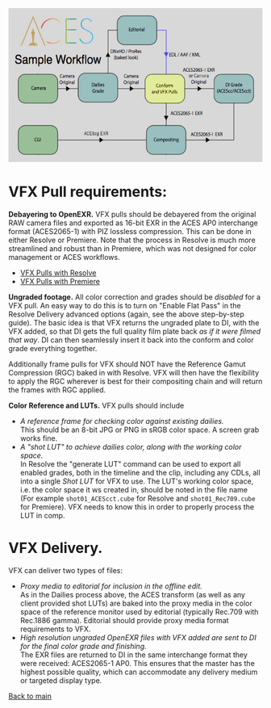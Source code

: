 

<p align="center">
<img src="img/pipeline.jpg">
</p>

# <a name="require"></a>VFX Pull requirements:

**Debayering to OpenEXR.** VFX pulls should be debayered from the original RAW camera files and exported as 16-bit EXR in the ACES AP0 interchange format (ACES2065-1) with PIZ lossless compression. This can be done in either Resolve or Premiere. Note that the process in Resolve is much more streamlined and robust than in Premiere, which was not designed for color management or ACES workflows.

 - [VFX Pulls with Resolve](ResolvePull.md)
 - [VFX Pulls with Premiere](PremierePull.md)

**Ungraded footage.** All color correction and grades should be *disabled* for a VFX pull. An easy way to do this is to turn on "Enable Flat Pass" in the Resolve Delivery advanced options (again, see the above step-by-step guide). The basic idea is that VFX returns the ungraded plate to DI, with the VFX added, so that DI gets the full quality film plate back *as if it were filmed that way*. DI can then seamlessly insert it back into the conform and color grade everything together.

Additionally frame pulls for VFX should NOT have the Reference Gamut Compression (RGC) baked in with Resolve. VFX will then have the flexibility to apply the RGC wherever is best for their compositing chain and will return the frames with RGC applied.

**Color Reference and LUTs.** VFX pulls should include 
  - *A reference frame for checking color against existing dailies.* <br>This should be an 8-bit JPG or PNG in sRGB color space. A screen grab works fine.
  - *A "shot LUT" to achieve dailies color, along with the working color space.* <br>In Resolve the "generate LUT" command can be used to export all enabled grades, both in the timeline and the clip, including any CDLs, all into a single *Shot LUT* for VFX to use. The LUT's working color space, i.e. the color space it ws created in, should be noted in the file name (For example ````shot01_ACEScct.cube```` for Resolve and ````shot01_Rec709.cube```` for Premiere). VFX needs to know this in order to properly process the LUT in comp. 

# <a name="vfx-deliver"></a>VFX Delivery.

VFX can deliver two types of files:
  - *Proxy media to editorial for inclusion in the offline edit.* <br>As in the Dailies process above, the ACES transform (as well as any client provided shot LUTs) are baked into the proxy media in the color space of the reference monitor used by editorial (typically Rec.709 with Rec.1886 gamma). Editorial should provide proxy media format requirements to VFX. 
  - *High resolution ungraded OpenEXR files with VFX added are sent to DI for the final color grade and finishing.* <br>The EXR files are returned to DI in the same interchange format they were received: ACES2065-1 AP0. This ensures that the master has the highest possible quality, which can accommodate any delivery medium or targeted display type. 



[Back to main](../StdX_ACES)

